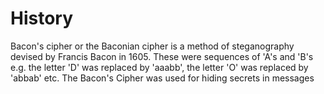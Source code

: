 # History
Bacon's cipher or the Baconian cipher is a method of steganography devised by Francis Bacon in 1605. These were sequences of 'A's and 'B's e.g. the letter 'D' was replaced by 'aaabb', the letter 'O' was replaced by 'abbab' etc.
The Bacon's Cipher was used for hiding secrets in messages
